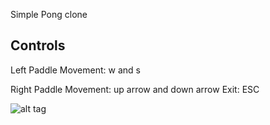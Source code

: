 Simple Pong clone

Controls
---------
Left Paddle Movement: w and s

Right Paddle Movement: up arrow and down arrow
Exit: ESC

![alt tag](https://raw.github.com/rogertux/PaddleTennis/master/screen.png)
